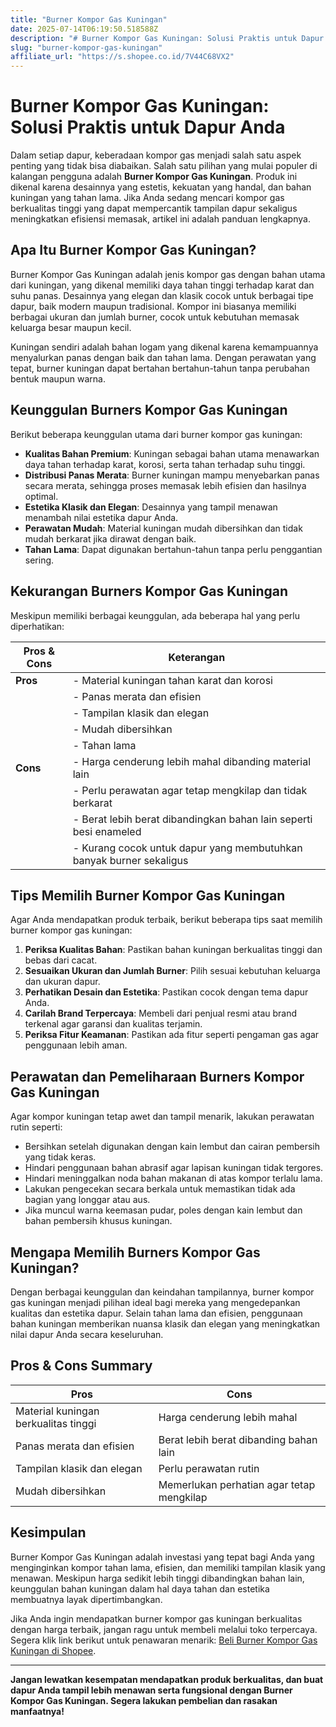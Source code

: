```yaml
---
title: "Burner Kompor Gas Kuningan"
date: 2025-07-14T06:19:50.518588Z
description: "# Burner Kompor Gas Kuningan: Solusi Praktis untuk Dapur Anda..."
slug: "burner-kompor-gas-kuningan"
affiliate_url: "https://s.shopee.co.id/7V44C68VX2"
---
```

# Burner Kompor Gas Kuningan: Solusi Praktis untuk Dapur Anda

Dalam setiap dapur, keberadaan kompor gas menjadi salah satu aspek penting yang tidak bisa diabaikan. Salah satu pilihan yang mulai populer di kalangan pengguna adalah **Burner Kompor Gas Kuningan**. Produk ini dikenal karena desainnya yang estetis, kekuatan yang handal, dan bahan kuningan yang tahan lama. Jika Anda sedang mencari kompor gas berkualitas tinggi yang dapat mempercantik tampilan dapur sekaligus meningkatkan efisiensi memasak, artikel ini adalah panduan lengkapnya.

## Apa Itu Burner Kompor Gas Kuningan?

Burner Kompor Gas Kuningan adalah jenis kompor gas dengan bahan utama dari kuningan, yang dikenal memiliki daya tahan tinggi terhadap karat dan suhu panas. Desainnya yang elegan dan klasik cocok untuk berbagai tipe dapur, baik modern maupun tradisional. Kompor ini biasanya memiliki berbagai ukuran dan jumlah burner, cocok untuk kebutuhan memasak keluarga besar maupun kecil.

Kuningan sendiri adalah bahan logam yang dikenal karena kemampuannya menyalurkan panas dengan baik dan tahan lama. Dengan perawatan yang tepat, burner kuningan dapat bertahan bertahun-tahun tanpa perubahan bentuk maupun warna.

## Keunggulan Burners Kompor Gas Kuningan

Berikut beberapa keunggulan utama dari burner kompor gas kuningan:

- **Kualitas Bahan Premium**: Kuningan sebagai bahan utama menawarkan daya tahan terhadap karat, korosi, serta tahan terhadap suhu tinggi.
- **Distribusi Panas Merata**: Burner kuningan mampu menyebarkan panas secara merata, sehingga proses memasak lebih efisien dan hasilnya optimal.
- **Estetika Klasik dan Elegan**: Desainnya yang tampil menawan menambah nilai estetika dapur Anda.
- **Perawatan Mudah**: Material kuningan mudah dibersihkan dan tidak mudah berkarat jika dirawat dengan baik.
- **Tahan Lama**: Dapat digunakan bertahun-tahun tanpa perlu penggantian sering.

## Kekurangan Burners Kompor Gas Kuningan

Meskipun memiliki berbagai keunggulan, ada beberapa hal yang perlu diperhatikan:

| **Pros & Cons**                         | **Keterangan**                                                        |
|----------------------------------------|----------------------------------------------------------------------|
| **Pros**                              | - Material kuningan tahan karat dan korosi                            |
|                                        | - Panas merata dan efisien                                            |
|                                        | - Tampilan klasik dan elegan                                         |
|                                        | - Mudah dibersihkan                                                  |
|                                        | - Tahan lama                                                          |
| **Cons**                              | - Harga cenderung lebih mahal dibanding material lain               |
|                                        | - Perlu perawatan agar tetap mengkilap dan tidak berkarat           |
|                                        | - Berat lebih berat dibandingkan bahan lain seperti besi enameled  |
|                                        | - Kurang cocok untuk dapur yang membutuhkan banyak burner sekaligus |

## Tips Memilih Burner Kompor Gas Kuningan

Agar Anda mendapatkan produk terbaik, berikut beberapa tips saat memilih burner kompor gas kuningan:

1. **Periksa Kualitas Bahan**: Pastikan bahan kuningan berkualitas tinggi dan bebas dari cacat.
2. **Sesuaikan Ukuran dan Jumlah Burner**: Pilih sesuai kebutuhan keluarga dan ukuran dapur.
3. **Perhatikan Desain dan Estetika**: Pastikan cocok dengan tema dapur Anda.
4. **Carilah Brand Terpercaya**: Membeli dari penjual resmi atau brand terkenal agar garansi dan kualitas terjamin.
5. **Periksa Fitur Keamanan**: Pastikan ada fitur seperti pengaman gas agar penggunaan lebih aman.

## Perawatan dan Pemeliharaan Burners Kompor Gas Kuningan

Agar kompor kuningan tetap awet dan tampil menarik, lakukan perawatan rutin seperti:

- Bersihkan setelah digunakan dengan kain lembut dan cairan pembersih yang tidak keras.
- Hindari penggunaan bahan abrasif agar lapisan kuningan tidak tergores.
- Hindari meninggalkan noda bahan makanan di atas kompor terlalu lama.
- Lakukan pengecekan secara berkala untuk memastikan tidak ada bagian yang longgar atau aus.
- Jika muncul warna keemasan pudar, poles dengan kain lembut dan bahan pembersih khusus kuningan.

## Mengapa Memilih Burners Kompor Gas Kuningan?

Dengan berbagai keunggulan dan keindahan tampilannya, burner kompor gas kuningan menjadi pilihan ideal bagi mereka yang mengedepankan kualitas dan estetika dapur. Selain tahan lama dan efisien, penggunaan bahan kuningan memberikan nuansa klasik dan elegan yang meningkatkan nilai dapur Anda secara keseluruhan.

## Pros & Cons Summary

| **Pros**                        | **Cons**                                     |
|--------------------------------|----------------------------------------------|
| Material kuningan berkualitas tinggi | Harga cenderung lebih mahal              |
| Panas merata dan efisien         | Berat lebih berat dibanding bahan lain  |
| Tampilan klasik dan elegan      | Perlu perawatan rutin                   |
| Mudah dibersihkan               | Memerlukan perhatian agar tetap mengkilap |

## Kesimpulan

Burner Kompor Gas Kuningan adalah investasi yang tepat bagi Anda yang menginginkan kompor tahan lama, efisien, dan memiliki tampilan klasik yang menawan. Meskipun harga sedikit lebih tinggi dibandingkan bahan lain, keunggulan bahan kuningan dalam hal daya tahan dan estetika membuatnya layak dipertimbangkan.

Jika Anda ingin mendapatkan burner kompor gas kuningan berkualitas dengan harga terbaik, jangan ragu untuk membeli melalui toko terpercaya. Segera klik link berikut untuk penawaran menarik: [Beli Burner Kompor Gas Kuningan di Shopee](https://s.shopee.co.id/7V44C68VX2).

---

**Jangan lewatkan kesempatan mendapatkan produk berkualitas, dan buat dapur Anda tampil lebih menawan serta fungsional dengan Burner Kompor Gas Kuningan. Segera lakukan pembelian dan rasakan manfaatnya!**
